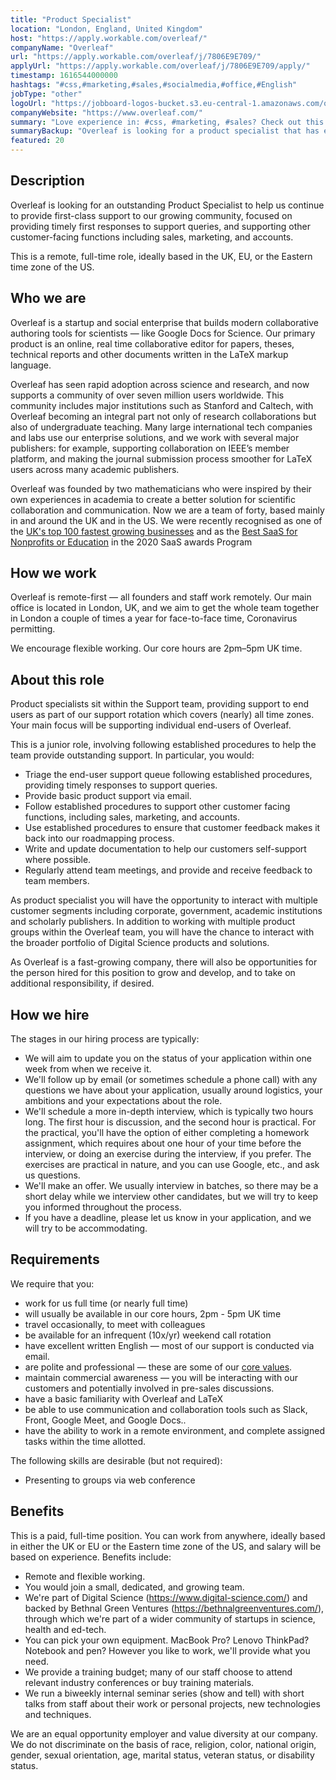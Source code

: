 ```yaml
---
title: "Product Specialist"
location: "London, England, United Kingdom"
host: "https://apply.workable.com/overleaf/"
companyName: "Overleaf"
url: "https://apply.workable.com/overleaf/j/7806E9E709/"
applyUrl: "https://apply.workable.com/overleaf/j/7806E9E709/apply/"
timestamp: 1616544000000
hashtags: "#css,#marketing,#sales,#socialmedia,#office,#English"
jobType: "other"
logoUrl: "https://jobboard-logos-bucket.s3.eu-central-1.amazonaws.com/overleaf"
companyWebsite: "https://www.overleaf.com/"
summary: "Love experience in: #css, #marketing, #sales? Check out this job post!"
summaryBackup: "Overleaf is looking for a product specialist that has experience in: #css, #marketing, #sales."
featured: 20
---
```


## Description

Overleaf is looking for an outstanding Product Specialist to help us continue to provide first-class support to our growing community, focused on providing timely first responses to support queries, and supporting other customer-facing functions including sales, marketing, and accounts.

This is a remote, full-time role, ideally based in the UK, EU, or the Eastern time zone of the US.

## Who we are

Overleaf is a startup and social enterprise that builds modern collaborative authoring tools for scientists — like Google Docs for Science. Our primary product is an online, real time collaborative editor for papers, theses, technical reports and other documents written in the LaTeX markup language.

Overleaf has seen rapid adoption across science and research, and now supports a community of over seven million users worldwide. This community includes major institutions such as Stanford and Caltech, with Overleaf becoming an integral part not only of research collaborations but also of undergraduate teaching. Many large international tech companies and labs use our enterprise solutions, and we work with several major publishers: for example, supporting collaboration on IEEE’s member platform, and making the journal submission process smoother for LaTeX users across many academic publishers.

Overleaf was founded by two mathematicians who were inspired by their own experiences in academia to create a better solution for scientific collaboration and communication. Now we are a team of forty, based mainly in and around the UK and in the US. We were recently recognised as one of the [UK's top 100 fastest growing businesses](https://www.overleaf.com/blog/overleaf-recognized-as-one-of-the-uks-top-100-fastest-growing-businesses) and as the [Best SaaS for Nonprofits or Education](https://www.overleaf.com/blog/overleaf-named-2020-saas-awards-winner) in the 2020 SaaS awards Program

## How we work

Overleaf is remote-first — all founders and staff work remotely. Our main office is located in London, UK, and we aim to get the whole team together in London a couple of times a year for face-to-face time, Coronavirus permitting.

We encourage flexible working. Our core hours are 2pm–5pm UK time.

## About this role

Product specialists sit within the Support team, providing support to end users as part of our support rotation which covers (nearly) all time zones. Your main focus will be supporting individual end-users of Overleaf.

This is a junior role, involving following established procedures to help the team provide outstanding support. In particular, you would:

*   Triage the end-user support queue following established procedures, providing timely responses to support queries.
*   Provide basic product support via email.
*   Follow established procedures to support other customer facing functions, including sales, marketing, and accounts.
*   Use established procedures to ensure that customer feedback makes it back into our roadmapping process.
*   Write and update documentation to help our customers self-support where possible.
*   Regularly attend team meetings, and provide and receive feedback to team members.

As product specialist you will have the opportunity to interact with multiple customer segments including corporate, government, academic institutions and scholarly publishers. In addition to working with multiple product groups within the Overleaf team, you will have the chance to interact with the broader portfolio of Digital Science products and solutions.

As Overleaf is a fast-growing company, there will also be opportunities for the person hired for this position to grow and develop, and to take on additional responsibility, if desired.

## How we hire

The stages in our hiring process are typically:

*   We will aim to update you on the status of your application within one week from when we receive it.
*   We'll follow up by email (or sometimes schedule a phone call) with any questions we have about your application, usually around logistics, your ambitions and your expectations about the role.
*   We'll schedule a more in-depth interview, which is typically two hours long. The first hour is discussion, and the second hour is practical. For the practical, you'll have the option of either completing a homework assignment, which requires about one hour of your time before the interview, or doing an exercise during the interview, if you prefer. The exercises are practical in nature, and you can use Google, etc., and ask us questions.
*   We'll make an offer. We usually interview in batches, so there may be a short delay while we interview other candidates, but we will try to keep you informed throughout the process.
*   If you have a deadline, please let us know in your application, and we will try to be accommodating.

## Requirements

We require that you:

*   work for us full time (or nearly full time)
*   will usually be available in our core hours, 2pm - 5pm UK time
*   travel occasionally, to meet with colleagues
*   be available for an infrequent (10x/yr) weekend call rotation
*   have excellent written English — most of our support is conducted via email.
*   are polite and professional — these are some of our [core values](https://www.overleaf.com/about/values).
*   maintain commercial awareness — you will be interacting with our customers and potentially involved in pre-sales discussions.
*   have a basic familiarity with Overleaf and LaTeX
*   be able to use communication and collaboration tools such as Slack, Front, Google Meet, and Google Docs..
*   have the ability to work in a remote environment, and complete assigned tasks within the time allotted.

The following skills are desirable (but not required):

*   Presenting to groups via web conference

## Benefits

This is a paid, full-time position. You can work from anywhere, ideally based in either the UK or EU or the Eastern time zone of the US, and salary will be based on experience. Benefits include:

*   Remote and flexible working.
*   You would join a small, dedicated, and growing team.
*   We're part of Digital Science (https://www.digital-science.com/) and backed by Bethnal Green Ventures (https://bethnalgreenventures.com/), through which we're part of a wider community of startups in science, health and ed-tech.
*   You can pick your own equipment. MacBook Pro? Lenovo ThinkPad? Notebook and pen? However you like to work, we'll provide what you need.
*   We provide a training budget; many of our staff choose to attend relevant industry conferences or buy training materials.
*   We run a biweekly internal seminar series (show and tell) with short talks from staff about their work or personal projects, new technologies and techniques.

We are an equal opportunity employer and value diversity at our company. We do not discriminate on the basis of race, religion, color, national origin, gender, sexual orientation, age, marital status, veteran status, or disability status.
